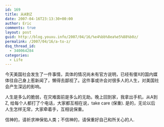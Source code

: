 ```yaml
---
id: 169
title: 从A到Z
date: 2007-04-16T23:13:30+00:00
author: Eric
comments: true
layout: post
guid: http://blog.youxu.info/2007/04/16/%e4%bb%8ea%e5%88%b0z/
permalink: /2007/04/16/a-to-z/
dsq_thread_id:
  - 340064284
categories:
  - Life
---
```

今天美国社会发生了一件事情，具体的情况尚未有官方说明，已经有傻X的国内媒体往自己身上惹新闻了，懒得去鄙视了。这件事或许会对很多人的人生，对美国社会产生深远的影响。

人生是多么的脆弱，在灾难面前是多么的无助。晚上回到家，我拿出手机，从A到Z, 给每个人都打了个电话，大家都互相在说，take care (保重). 是的，无论以后人生怎样无常，大家牵着手，互相说保重。

信神的，请祈求神保佑人类；不信神的，请保重好自己和所关心的人.